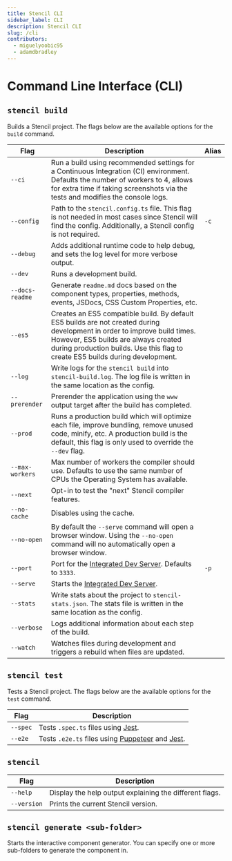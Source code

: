 ```yaml
---
title: Stencil CLI
sidebar_label: CLI
description: Stencil CLI
slug: /cli
contributors:
  - miguelyoobic95
  - adamdbradley
---
```


# Command Line Interface (CLI)


## `stencil build`

Builds a Stencil project. The flags below are the available options for the `build` command.

| Flag | Description | Alias |
|------|-------------|-------|
| `--ci` | Run a build using recommended settings for a Continuous Integration (CI) environment. Defaults the number of workers to 4, allows for extra time if taking screenshots via the tests and modifies the console logs. | |
| `--config` | Path to the `stencil.config.ts` file. This flag is not needed in most cases since Stencil will find the config. Additionally, a Stencil config is not required. | `-c` |
| `--debug` | Adds additional runtime code to help debug, and sets the log level for more verbose output. | |
| `--dev` | Runs a development build. | |
| `--docs-readme` | Generate `readme.md` docs based on the component types, properties, methods, events, JSDocs, CSS Custom Properties, etc. | |
| `--es5` | Creates an ES5 compatible build. By default ES5 builds are not created during development in order to improve build times. However, ES5 builds are always created during production builds. Use this flag to create ES5 builds during development. | |
| `--log` | Write logs for the `stencil build` into `stencil-build.log`. The log file is written in the same location as the config. | |
| `--prerender` | Prerender the application using the `www` output target after the build has completed. | |
| `--prod` | Runs a production build which will optimize each file, improve bundling, remove unused code, minify, etc. A production build is the default, this flag is only used to override the `--dev` flag. | |
| `--max-workers` | Max number of workers the compiler should use. Defaults to use the same number of CPUs the Operating System has available. | |
| `--next` | Opt-in to test the "next" Stencil compiler features. | |
| `--no-cache` | Disables using the cache. | |
| `--no-open` | By default the `--serve` command will open a browser window. Using the `--no-open` command will no automatically open a browser window. | |
| `--port` | Port for the [Integrated Dev Server](/docs/dev-server). Defaults to `3333`. | `-p` |
| `--serve` | Starts the [Integrated Dev Server](/docs/dev-server). | |
| `--stats` | Write stats about the project to `stencil-stats.json`. The stats file is written in the same location as the config. | |
| `--verbose` | Logs additional information about each step of the build. | |
| `--watch` | Watches files during development and triggers a rebuild when files are updated. | |


## `stencil test`

Tests a Stencil project. The flags below are the available options for the `test` command.

| Flag | Description |
|------|-------------|
| `--spec` | Tests `.spec.ts` files using [Jest](https://jestjs.io/). |
| `--e2e` | Tests `.e2e.ts` files using [Puppeteer](https://developers.google.com/web/tools/puppeteer) and [Jest](https://jestjs.io/). |


## `stencil`

| Flag | Description |
|------|-------------|
| `--help` | Display the help output explaining the different flags. | `-h` |
| `--version` | Prints the current Stencil version. | `-v` |


## `stencil generate <sub-folder>`

Starts the interactive component generator. You can specify one or more sub-folders to generate the component in.
